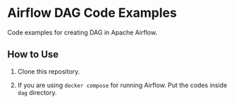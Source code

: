 # Airflow DAG Code Examples

Code examples for creating DAG in Apache Airflow.

## How to Use

1. Clone this repository.

2. If you are using `docker compose` for running Airflow. Put the codes inside `dag` directory.
